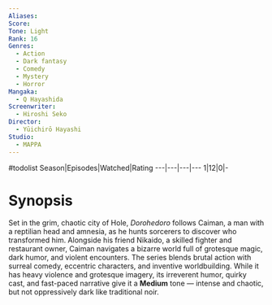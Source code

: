 ```yaml
---
Aliases:
Score:
Tone: Light
Rank: 16
Genres:
  - Action
  - Dark fantasy
  - Comedy
  - Mystery
  - Horror
Mangaka:
  - Q Hayashida
Screenwriter:
  - Hiroshi Seko
Director:
  - Yūichirō Hayashi
Studio:
  - MAPPA
---
```

#todolist
Season|Episodes|Watched|Rating
---|---|---|---
1|12|0|-

# Synopsis
Set in the grim, chaotic city of Hole, _Dorohedoro_ follows Caiman, a man with a reptilian head and amnesia, as he hunts sorcerers to discover who transformed him. Alongside his friend Nikaido, a skilled fighter and restaurant owner, Caiman navigates a bizarre world full of grotesque magic, dark humor, and violent encounters. The series blends brutal action with surreal comedy, eccentric characters, and inventive worldbuilding. While it has heavy violence and grotesque imagery, its irreverent humor, quirky cast, and fast-paced narrative give it a **Medium** tone — intense and chaotic, but not oppressively dark like traditional noir.
